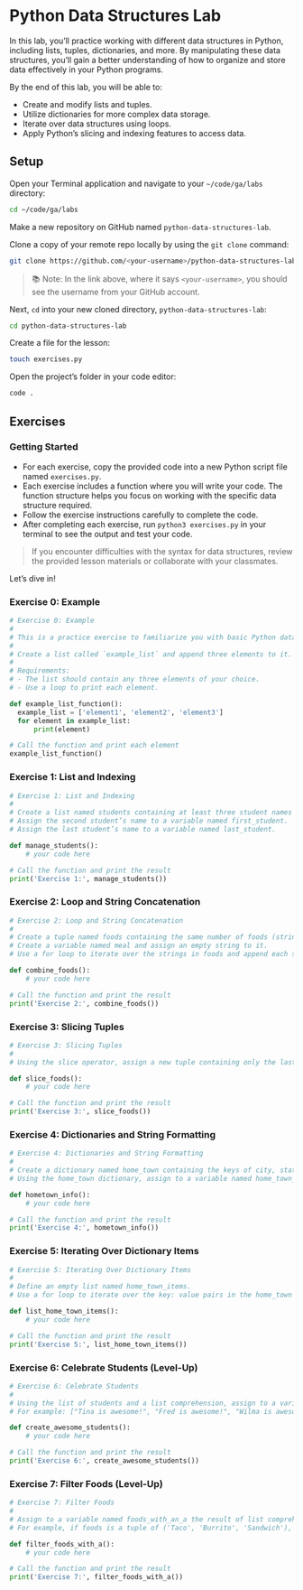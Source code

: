 # Python Data Structures Lab
In this lab, you’ll practice working with different data structures in Python, including lists, tuples, dictionaries, and more. By manipulating these data structures, you’ll gain a better understanding of how to organize and store data effectively in your Python programs.

By the end of this lab, you will be able to:

- Create and modify lists and tuples.
- Utilize dictionaries for more complex data storage.
- Iterate over data structures using loops.
- Apply Python’s slicing and indexing features to access data.

## Setup 
Open your Terminal application and navigate to your `~/code/ga/labs` directory:

```bash
cd ~/code/ga/labs
```

Make a new repository on GitHub named `python-data-structures-lab`.

Clone a copy of your remote repo locally by using the `git clone` command:

```bash
git clone https://github.com/<your-username>/python-data-structures-lab.git
```
> 📚 Note: In the link above, where it says `<your-username>`, you should see the username from your GitHub account.

Next, `cd` into your new cloned directory, `python-data-structures-lab`:

```bash
cd python-data-structures-lab
```

Create a file for the lesson:

```bash
touch exercises.py
```

Open the project’s folder in your code editor:

```bash
code .
```

## Exercises

### Getting Started
- For each exercise, copy the provided code into a new Python script file named `exercises.py`.
- Each exercise includes a function where you will write your code. The function structure helps you focus on working with the specific data structure required.
- Follow the exercise instructions carefully to complete the code.
- After completing each exercise, run `python3 exercises.py` in your terminal to see the output and test your code.
> If you encounter difficulties with the syntax for data structures, review the provided lesson materials or collaborate with your classmates.

Let’s dive in!

### Exercise 0: Example
```py
# Exercise 0: Example
#
# This is a practice exercise to familiarize you with basic Python data structures.
#
# Create a list called `example_list` and append three elements to it. Print each element using a loop.
#
# Requirements:
# - The list should contain any three elements of your choice.
# - Use a loop to print each element.

def example_list_function():
  example_list = ['element1', 'element2', 'element3']
  for element in example_list:
      print(element)

# Call the function and print each element
example_list_function()
```

### Exercise 1: List and Indexing
```py
# Exercise 1: List and Indexing
#
# Create a list named students containing at least three student names (strings).
# Assign the second student’s name to a variable named first_student.
# Assign the last student’s name to a variable named last_student.

def manage_students():
    # your code here

# Call the function and print the result
print('Exercise 1:', manage_students())
```

### Exercise 2: Loop and String Concatenation
```py
# Exercise 2: Loop and String Concatenation
#
# Create a tuple named foods containing the same number of foods (strings) as there are names in the students list.
# Create a variable named meal and assign an empty string to it.
# Use a for loop to iterate over the strings in foods and append each string to meal.

def combine_foods():
    # your code here

# Call the function and print the result
print('Exercise 2:', combine_foods())
```

### Exercise 3: Slicing Tuples
```py
# Exercise 3: Slicing Tuples
#
# Using the slice operator, assign a new tuple containing only the last two food strings in the foods to a variable named last_two_foods.

def slice_foods():
    # your code here

# Call the function and print the result
print('Exercise 3:', slice_foods())
```

### Exercise 4: Dictionaries and String Formatting
```py
# Exercise 4: Dictionaries and String Formatting
#
# Create a dictionary named home_town containing the keys of city, state, and population.
# Using the home_town dictionary, assign to a variable named home_town_message a string with this format: “I was born in <city>, <state> - population of <population>”

def hometown_info():
    # your code here

# Call the function and print the result
print('Exercise 4:', hometown_info())
```

### Exercise 5: Iterating Over Dictionary Items
```py
# Exercise 5: Iterating Over Dictionary Items
#
# Define an empty list named home_town_items.
# Use a for loop to iterate over the key: value pairs in the home_town dictionary and append a string with the following format to home_town_items: "<key> = <value>"

def list_home_town_items():
    # your code here

# Call the function and print the result
print('Exercise 5:', list_home_town_items())
```

### Exercise 6: Celebrate Students (Level-Up)
```py
# Exercise 6: Celebrate Students
#
# Using the list of students and a list comprehension, assign to a variable named awesome_students a new list containing strings.
# For example: ["Tina is awesome!", "Fred is awesome!", "Wilma is awesome!"]

def create_awesome_students():
    # your code here

# Call the function and print the result
print('Exercise 6:', create_awesome_students())
```

### Exercise 7: Filter Foods (Level-Up)
```py
# Exercise 7: Filter Foods
#
# Assign to a variable named foods_with_an_a the result of list comprehension that filters the foods tuple to only include food strings that contain the letter 'a'.
# For example, if foods is a tuple of ('Taco', 'Burrito', 'Sandwich'), foods_with_an_a would be a list equal to ['Taco', 'Sandwich']

def filter_foods_with_a():
    # your code here

# Call the function and print the result
print('Exercise 7:', filter_foods_with_a())
```
